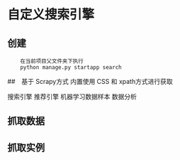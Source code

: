 # 自定义搜索引擎
## 创建
```
    在当前项目父文件夹下执行
    python manage.py startapp search
```

##　基于 Scrapy方式
内置使用 CSS 和 xpath方式进行获取


搜索引擎
推荐引擎
机器学习数据样本
数据分析

## 抓取数据

## 抓取实例